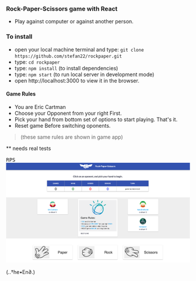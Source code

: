 ### Rock-Paper-Scissors game with React
- Play against computer or against another person.

### To install
- open your local machine terminal and type:
  `git clone https://github.com/stefan22/rockpaper.git`
- type: `cd rockpaper`
- type: `npm install` (to install dependencies)
- type: `npm start` (to run local server in development mode)
- open http://localhost:3000 to view it in the browser.

#### Game Rules
- You are Eric Cartman
- Choose your Opponent from your right First.
- Pick your hand from bottom set of options to start playing. That's it.
- Reset game Before switching oponents.

> (these same rules are shown in game app)


** needs real tests



<kbd>RPS</kbd><br/>
![](src/images/rps.png)<br/>

(..†he•En∂.)
